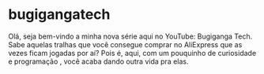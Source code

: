 # bugigangatech
Olá, seja bem-vindo a minha nova série aqui no YouTube: Bugiganga Tech. Sabe aquelas tralhas que você consegue comprar no AliExpress que as vezes ficam jogadas por aí? Pois é, aqui, com um pouquinho de curiosidade e programação , você acaba dando outra vida pra elas.
